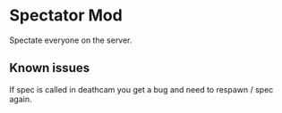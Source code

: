# Spectator Mod
Spectate everyone on the server.

## Known issues
If spec is called in deathcam you get a bug and need to respawn / spec again.